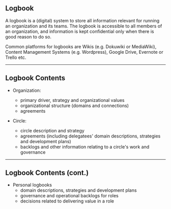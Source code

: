 ## Logbook

A logbook is a (digital) system to store all information relevant for running an organization and its teams. The logbook is accessible to all members of an organization, and information is kept confidential only when there is good reason to do so.

Common platforms for logbooks are Wikis (e.g. Dokuwiki or MediaWiki), Content Management Systems (e.g. Wordpress), Google Drive, Evernote or Trello etc.

---

## Logbook Contents

* Organization: 
    * primary driver, strategy and organizational values
    * organizational structure (domains and connections)
    * agreements 

* Circle: 
    * circle description and strategy
    * agreements (including delegatees' domain descriptions, strategies and development plans)
    * backlogs and other information relating to a circle's work and governance

---

## Logbook Contents (cont.)

* Personal logbooks
    * domain descriptions, strategies and development plans
    * governance and operational backlogs for roles
    * decisions related to delivering value in a role
